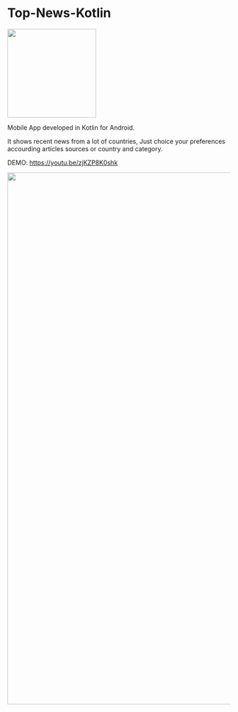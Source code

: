 # Top-News-Kotlin

<img src="https://github.com/ccarpul/Top-News-Kotlin/blob/master/icons8-noticias-96.png"
width="200">


Mobile App developed in Kotlin for Android.

It shows recent news from a lot of countries,
Just choice your preferences accourding artícles 
sources or country and category.

DEMO: https://youtu.be/zjKZP8K0shk

<img src="https://github.com/ccarpul/Top-News-Kotlin/blob/master/Presenter%20Top%20News.png"
width="1200">
